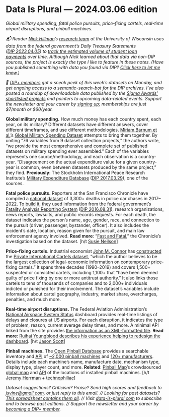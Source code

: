 Data Is Plural — 2024.03.06 edition
===================================

*Global military spending, fatal police pursuits, price-fixing cartels, real-time airport disruptions, and pinball machines.*


*📬 Reader [Nick Hillman](https://financialaid.wisc.edu/staff/hillman-nick/)’s [research team](https://sstar.wisc.edu/our-team/) at the University of Wisconsin uses data from the federal government’s Daily Treasury Statements ([DIP 2023.04.05](https://www.data-is-plural.com/archive/2023-04-05-edition/)) to [track the estimated volume of student loan payments](https://sstar.wisc.edu/student-loan-repayment/) over time. Although Nick learned about that data via non-DIP sources, the project is exactly the type I like to feature in these notes. (Have you published something with data you found via DIP? [Click here to let me know](https://docs.google.com/forms/d/e/1FAIpQLSdXXD5eO05w0Xa7bwG3Ppia3uzr_o3y-xDEZuWRfXbCfCu_XA/viewform).)*


*👋 [DIP+ members](https://www.data-is-plural.com/plus/) got a sneak peek of this week’s datasets on Monday, and get ongoing access to a semantic-search-bot for the DIP archives. I’ve also posted a roundup of downloadable data published by the [Sigma Awards’ shortlisted projects](https://www.sigmaawards.org/shortlist-2024/) and pointers to upcoming data-related events. Support the newsletter and your career by [signing up](https://www.data-is-plural.com/plus/); memberships are just $7/month or $60/year.*


__Global military spending.__ How much money has each country spent, each year, on its military? Different datasets have different answers, cover different timeframes, and use different methodologies. [Miriam Barnum et al.](https://osf.io/pkxt8)’s [Global Military Spending Dataset](https://dataverse.harvard.edu/dataset.xhtml?persistentId=doi:10.7910/DVN/DHMZOW) attempts to bring them together. By uniting “76 variables from 9 dataset collection projects,” the authors write, “we provide the most comprehensive and complete set of published datasets on military spending ever assembled.” Each of the variables represents one source/methodology, and each observation is a country-year. “Disagreement on the actual expenditure value for a given country-year is common, even between datasets produced by the same project,” they find. __Previously__: The Stockholm International Peace Research Institute’s [Military Expenditure Database](https://www.sipri.org/databases/milex) ([DIP 2017.03.29](https://www.data-is-plural.com/archive/2017-03-29-edition/)), one of the sources.


__Fatal police pursuits.__ Reporters at the San Francisco Chronicle have compiled a [national dataset](https://github.com/sfchronicle/police_pursuits) of 3,300+ deaths in police car chases in 2017–2022. [To build it](https://www.sfchronicle.com/us-world/article/police-chases-methodology-18685158.php), they used information from the federal government’s [Fatality Analysis Reporting System](https://www.nhtsa.gov/research-data/fatality-analysis-reporting-system-fars) ([DIP 2016.08.31](https://www.data-is-plural.com/archive/2016-08-31-edition/)), research organizations, news reports, lawsuits, and public records requests. For each death, the dataset indicates the person’s name, age, gender, race, and connection to the pursuit (driver, passenger, bystander, officer). It also includes the incident’s date, location, reason given for the pursuit, and main law enforcement agency involved. __Read more__: “[Fast and Fatal](https://www.sfchronicle.com/projects/2024/police-chases-database/?hash=aHR0cHM6Ly93d3cuc2ZjaHJvbmljbGUuY29tL3Byb2plY3RzLzIwMjQvcG9saWNlLWNoYXNlcy1kYXRhYmFzZS8%3D&time=MTcwOTEzNDk3Mzc4OA%3D%3D),” the Chronicle’s investigation based on the dataset. [h/t [Susie Neilson](https://www.sfchronicle.com/author/susie-neilson/)]


__Price-fixing cartels.__ Industrial economist [John M. Connor](https://www.concurrences.com/en/auteur/John-M-Connor) has [constructed](https://papers.ssrn.com/sol3/papers.cfm?abstract_id=3682189) the [Private International Cartels dataset](https://purr.purdue.edu/publications/2732/2), “which the author believes to be the largest collection of legal-economic information on contemporary price-fixing cartels.” It spans three decades (1990–2019) and covers 1,500+ suspected or convicted cartels, including 1,100+ that “have been deemed guilty of price fixing by one or more antitrust authority.” It also links those cartels to tens of thousands of companies and to 2,000+ individuals indicted or punished for their involvement. The dataset’s variables include information about cartel geography, industry, market share, overcharges, penalties, and much more.


__Real-time airport disruptions.__ The Federal Aviation Administration’s [National Airspace System Status](https://nasstatus.faa.gov/) dashboard provides real-time listings of delays and closures at US airports. For each disruption, it indicates the type of problem, reason, current average delay times, and more. A minimal API linked from the site provides [the information as an XML-formatted file](https://nasstatus.faa.gov/api/airport-status-information). __Read more__: [Ruihai Youngblood describes his experience helping to redesign the dashboard](https://www.ruihaiyoungblood.com/faa.html). [h/t [Jason Scott](https://bsky.app/profile/textfiles.com/post/3k2l2eesr2h2w)]


__Pinball machines.__ The [Open Pinball Database](https://opdb.org/) provides a searchable inventory and [API](https://opdb.org/api) of [~2,000 pinball machines](https://opdb.org/machines) and [120+ manufacturers](https://opdb.org/manufacturers). Details include each machine’s name, manufacture date, mechanism type, display type, player count, and more. __Related__: [Pinball Map](https://pinballmap.com/)’s crowdsourced [global map](https://pinballmap.com/map) and [API](https://pinballmap.com/api/v1/docs) of the locations of installed pinball machines. [h/t [Jeremy Herrman](https://news.ycombinator.com/item?id=39233602) + [technophiliac](https://news.ycombinator.com/item?id=39230244)]


*Dataset suggestions? Criticism? Praise? Send high scores and feedback to jsvine@gmail.com, or just reply to this email. // Looking for past datasets? [This spreadsheet contains them all](https://docs.google.com/spreadsheets/d/1wZhPLMCHKJvwOkP4juclhjFgqIY8fQFMemwKL2c64vk/edit#gid=0). // Visit [data-is-plural.com](https://www.data-is-plural.com) to subscribe and to browse past editions. // Support the newsletter and your career by [becoming a DIP+ member](https://data-is-plural.com/plus).*
